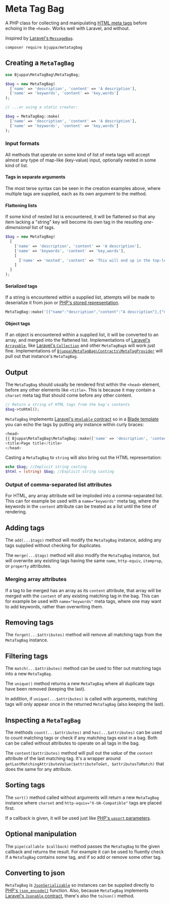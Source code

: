 # Meta Tag Bag

A PHP class for collecting and manipulating [HTML meta tags](https://developer.mozilla.org/en-US/docs/Web/HTML/Element/meta)
before echoing in the `<head>`.
Works well with Laravel, and without.

Inspired by [Laravel's `MessageBag`](https://laravel.com/api/master/Illuminate/Support/MessageBag.html).

`composer require bjuppa/metatagbag`

## Creating a `MetaTagBag`

```php
use Bjuppa\MetaTagBag\MetaTagBag;

$bag = new MetaTagBag(
  ['name' => 'description', 'content' => 'A description'],
  ['name' => 'keywords', 'content' => 'key,words']
);

// ...or using a static creator:

$bag = MetaTagBag::make(
  ['name' => 'description', 'content' => 'A description'],
  ['name' => 'keywords', 'content' => 'key,words']
);

```

### Input formats

All methods that operate on some kind of list of meta tags will accept almost any type of map-like (key-value) input, optionally nested in some kind of list.

#### Tags in separate arguments

The most terse syntax can be seen in the creation examples above, where multiple tags are supplied, each as its own argument to the method.

#### Flattening lists

If some kind of nested list is encountered, it will be flattened so that any item lacking a "string" key will become its own
tag in the resulting *one-dimensional* list of tags.

```php
$bag = new MetaTagBag(
  [
    ['name' => 'description', 'content' => 'A description'],
    ['name' => 'keywords', 'content' => 'key,words'],
    [
      ['name' => 'nested', 'content' => 'This will end up in the top-level with the other tags'],
    ]
  ]
);
```

#### Serialized tags

If a string is encountered within a supplied list, attempts will be made to deserialize it from json or [PHP's stored representation](http://php.net/manual/en/function.unserialize.php).

```php
MetaTagBag::make('[{"name":"description","content":"A description"},{"name":"keywords","content":["key","words"]}]');
```

#### Object tags

If an object is encountered within a supplied list, it will be converted to an array, and merged into the flattened list.
Implementations of [Laravel's `Arrayable`](https://laravel.com/api/master/Illuminate/Contracts/Support/Arrayable.html),
like [Laravel's `Collection`](https://laravel.com/api/master/Illuminate/Support/Collection.html)
and other `MetaTagBag`s will work just fine.
Implementations of
[`Bjuppa\MetaTagBag\Contracts\MetaTagProvider`](https://github.com/bjuppa/metatagbag/blob/master/src/Contracts/MetaTagProvider.php)
will pull out that instance's `MetaTagBag`.

## Output

The `MetaTagBag` should usually be rendered first within the `<head>` element, before any other elements like `<title>`.
This is because it may contain a `charset` meta tag that should come before any other content.

```php
// Return a string of HTML tags from the bag's contents
$bag->toHtml();
```

`MetaTagBag` implements
[Laravel's `Htmlable` contract](https://laravel.com/api/master/Illuminate/Contracts/Support/Htmlable.html)
so in a [Blade template](https://laravel.com/docs/blade) you can echo the tags
by putting any instance within curly braces:

```php
<head>
{{ Bjuppa\MetaTagBag\MetaTagBag::make(['name' => 'description', 'content' => 'A description']) }}
<title>Page title</title>
</head>
```

Casting a `MetaTagBag` to `string` will also bring out the HTML representation:

```php
echo $bag; //Implicit string casting
$html = (string) $bag; //Explicit string casting
```

### Output of comma-separated list attributes

For HTML, any array attribute will be imploded into a comma-separated list.
This can for example be used with a `name="keywords"` meta tag,
where the keywords in the `content` attribute can be treated as a list until the time of rendering.

## Adding tags

The `add(...$tags)` method will modify the `MetaTagBag` instance, adding any tags supplied without checking for duplicates.

The `merge(...$tags)` method will also modify the `MetaTagBag` instance, but will overwrite any existing tags having the same
`name`, `http-equiv`, `itemprop`, or `property` attributes.

### Merging array attributes

If a tag to be merged has an array as its `content` attribute,
that array will be merged with the `content` of any existing matching tag in the bag.
This can for example be used with `name="keywords"` meta tags,
where one may want to add keywords, rather than overwriting them.

## Removing tags

The `forget(...$attributes)` method will remove all matching tags from the `MetaTagBag` instance.

## Filtering tags

The `match(...$attributes)` method can be used to filter out matching tags into a new `MetaTagBag`.

The `unique()` method returns a new `MetaTagBag` where all duplicate tags have been removed
(keeping the last).

In addition, if `unique(...$attributes)` is called with arguments,
matching tags will only appear once in the returned `MetaTagBag`
(also keeping the last).

## Inspecting a `MetaTagBag`

The methods `count(...$attributes)` and `has(...$attributes)` can be used to count matching tags
or check if any matching tags exist in a bag.
Both can be called without attributes to operate on all tags in the bag.

The `content($attributes)` method will pull out the *value* of the `content` attribute of the last matching tag.
It's a wrapper around `getLastMatchingAttributeValue($attributeToGet, $attributesToMatch)`
that does the same for any attribute.

## Sorting tags

The `sort()` method called without arguments will return a new `MetaTagBag` instance where `charset`
and `http-equiv="X-UA-Compatible"` tags are placed first.

If a callback is given, it will be used just like
[PHP's `uasort` parameters](https://secure.php.net/manual/en/function.uasort.php#refsect1-function.uasort-parameters).

## Optional manipulation

The `pipe(callable $callback)` method passes the `MetaTagBag` to the given callback and returns the result.
For example it can be used to fluently check if a `MetaTagBag` contains some tag, and if so add or remove some other tag.

## Converting to json

`MetaTagBag` is [`JsonSerializable`](http://php.net/manual/en/class.jsonserializable.php)
so instances can be supplied directly to [PHP's `json_encode()`](http://php.net/manual/en/function.json-encode.php) function.
Also, because `MetaTagBag` implements
[Laravel's `Jsonable` contract](https://laravel.com/api/master/Illuminate/Contracts/Support/Jsonable.html),
there's also the `toJson()` method.
